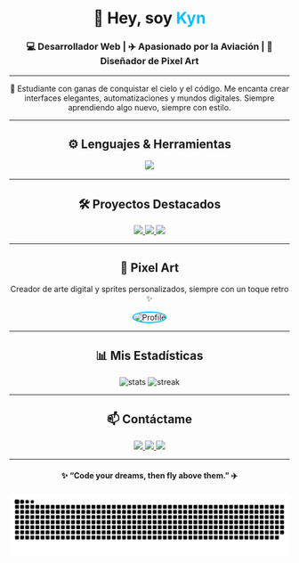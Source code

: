 <!-- Banner -->
<h1 align="center">👋 Hey, soy <span style="color:#00bfff;">Kyn</span></h1>
<h3 align="center">💻 Desarrollador Web | ✈️ Apasionado por la Aviación | 🎨 Diseñador de Pixel Art</h3>

---

<!-- About me -->
<p align="center">
  🚀 Estudiante con ganas de conquistar el cielo y el código.  
  Me encanta crear interfaces elegantes, automatizaciones y mundos digitales.  
  Siempre aprendiendo algo nuevo, siempre con estilo.
</p>

---

<!-- Skills -->
<h2 align="center">⚙️ Lenguajes & Herramientas</h2>

<p align="center">
  <img src="https://skillicons.dev/icons?i=html,css,js,nodejs,react,java,python,git,github,vscode&theme=dark" />
</p>

---

<!-- Projects -->
<h2 align="center">🛠️ Proyectos Destacados</h2>

<p align="center">
  <a href="https://github.com/KynMC/SpeedCraft-Web">
    <img src="https://img.shields.io/badge/🌐 SpeedCraft%20Network-%23000?style=for-the-badge&logo=minecraft&logoColor=white" />
  </a>
  <a href="https://github.com/KynMC/Bot-WhatsApp">
    <img src="https://img.shields.io/badge/🤖%20Bot%20WhatsApp-%23232F3E?style=for-the-badge&logo=whatsapp&logoColor=white" />
  </a>
  <a href="https://github.com/KynMC/Pagina-Testimonios">
    <img src="https://img.shields.io/badge/📝%20Página%20Testimonios-%23000?style=for-the-badge&logo=vercel&logoColor=white" />
  </a>
</p>

---

<!-- Pixel Art -->
<h2 align="center">🎨 Pixel Art</h2>
<p align="center">Creador de arte digital y sprites personalizados, siempre con un toque retro ✨</p>

<p align="center">
  <img src="https://github.com/KynMC.png" width="120" style="border-radius:50%; border:2px solid #00bfff;" alt="Profile" />
</p>

---

<!-- Stats -->
<h2 align="center">📊 Mis Estadísticas</h2>

<p align="center">
  <img src="https://github-readme-stats.vercel.app/api?username=KynMC&show_icons=true&theme=tokyonight" alt="stats" />
  <img src="https://github-readme-streak-stats.herokuapp.com/?user=KynMC&theme=tokyonight" alt="streak" />
</p>

---

<!-- Contact -->
<h2 align="center">📫 Contáctame</h2>

<p align="center">
  <a href="mailto:tuemail@example.com">
    <img src="https://img.shields.io/badge/Email-%2300bfff?style=for-the-badge&logo=gmail&logoColor=white" />
  </a>
  <a href="https://discord.gg/">
    <img src="https://img.shields.io/badge/Discord-%2300bfff?style=for-the-badge&logo=discord&logoColor=white" />
  </a>
  <a href="https://www.linkedin.com/">
    <img src="https://img.shields.io/badge/LinkedIn-%2300bfff?style=for-the-badge&logo=linkedin&logoColor=white" />
  </a>
</p>

---

<h4 align="center">✨ “Code your dreams, then fly above them.” ✈️</h4>
</a> </p> <p align="center"> <img src="https://github.com/Platane/snk/raw/output/github-contribution-grid-snake-dark.svg" alt="snake animation" /> </p>
